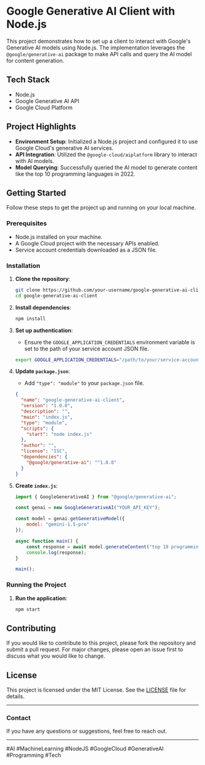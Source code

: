 # Google Generative AI Client with Node.js

This project demonstrates how to set up a client to interact with Google's Generative AI models using Node.js. The implementation leverages the `@google/generative-ai` package to make API calls and query the AI model for content generation.

## Tech Stack

- Node.js
- Google Generative AI API
- Google Cloud Platform

## Project Highlights

- **Environment Setup**: Initialized a Node.js project and configured it to use Google Cloud's generative AI services.
- **API Integration**: Utilized the `@google-cloud/aiplatform` library to interact with AI models.
- **Model Querying**: Successfully queried the AI model to generate content like the top 10 programming languages in 2022.

## Getting Started

Follow these steps to get the project up and running on your local machine.

### Prerequisites

- Node.js installed on your machine.
- A Google Cloud project with the necessary APIs enabled.
- Service account credentials downloaded as a JSON file.

### Installation

1. **Clone the repository**:
    ```bash
    git clone https://github.com/your-username/google-generative-ai-client.git
    cd google-generative-ai-client
    ```

2. **Install dependencies**:
    ```bash
    npm install
    ```

3. **Set up authentication**:
    - Ensure the `GOOGLE_APPLICATION_CREDENTIALS` environment variable is set to the path of your service account JSON file.
    ```bash
    export GOOGLE_APPLICATION_CREDENTIALS="/path/to/your/service-account-file.json"
    ```

4. **Update `package.json`**:
    - Add `"type": "module"` to your `package.json` file.

    ```json
    {
      "name": "google-generative-ai-client",
      "version": "1.0.0",
      "description": "",
      "main": "index.js",
      "type": "module",
      "scripts": {
        "start": "node index.js"
      },
      "author": "",
      "license": "ISC",
      "dependencies": {
        "@google/generative-ai": "^1.0.0"
      }
    }
    ```

5. **Create `index.js`**:
    ```javascript
    import { GoogleGenerativeAI } from "@google/generative-ai";

    const genai = new GoogleGenerativeAI("YOUR_API_KEY");

    const model = genai.getGenerativeModel({
        model: "gemini-1.5-pro"
    });

    async function main() {
        const response = await model.generateContent("top 10 programming languages in 2022");
        console.log(response);
    }

    main();
    ```

### Running the Project

1. **Run the application**:
    ```bash
    npm start
    ```

## Contributing

If you would like to contribute to this project, please fork the repository and submit a pull request. For major changes, please open an issue first to discuss what you would like to change.

## License

This project is licensed under the MIT License. See the [LICENSE](LICENSE) file for details.

---

### Contact

If you have any questions or suggestions, feel free to reach out.

---

#AI #MachineLearning #NodeJS #GoogleCloud #GenerativeAI #Programming #Tech
